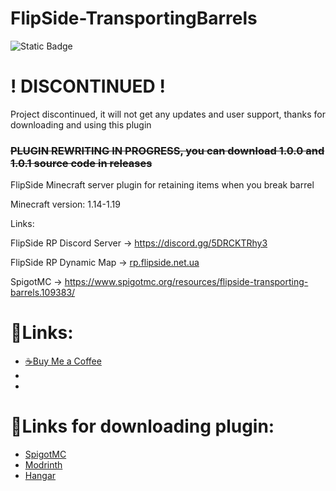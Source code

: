 # FlipSide-TransportingBarrels

![Static Badge](https://img.shields.io/badge/1.0.1-black?style=flat&label=Version&labelColor=25c2a0)

# ! DISCONTINUED !

Project discontinued, it will not get any updates and user support, thanks for downloading and using this plugin

### ~~PLUGIN REWRITING IN PROGRESS, you can download 1.0.0 and 1.0.1 source code in releases~~

FlipSide Minecraft server plugin for retaining items when you break barrel

Minecraft version: 1.14-1.19

Links:

FlipSide RP Discord Server -> https://discord.gg/5DRCKTRhy3
                                                                  
FlipSide RP Dynamic Map -> [rp.flipside.net.ua](http://rp.flipside.net.ua/)

SpigotMC -> https://www.spigotmc.org/resources/flipside-transporting-barrels.109383/
# 🔗Links:
* [☕Buy Me a Coffee](https://hangar.papermc.io/linkout?remoteUrl=https%3A%2F%2Fwww.buymeacoffee.com%2Fnothomka)
* []()
* []()

# 🔗Links for downloading plugin:
* [SpigotMC]()
* [Modrinth]()
* [Hangar]()
